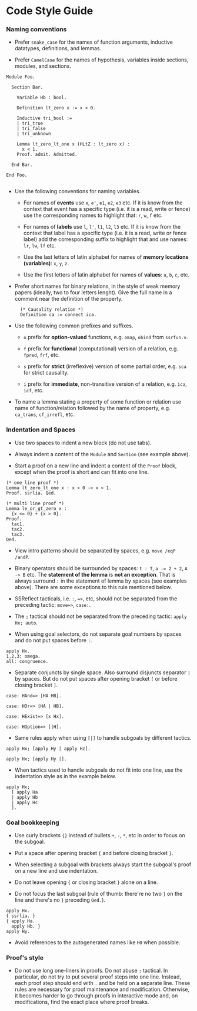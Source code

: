 # Code Style Guide 

### Naming conventions

* Prefer `snake_case` for the names of function arguments, inductive datatypes, definitions, and lemmas. 

* Prefer `CamelCase` for the names of hypothesis, variables inside sections, modules, and sections.

```Coq
Module Foo.

  Section Bar.

    Variable Hb : bool.

    Definition lt_zero x := x < 0.

    Inductive tri_bool := 
    | tri_true
    | tri_false
    | tri_unknown

    Lemma lt_zero_lt_one x (HLtZ : lt_zero x) : 
      x < 1.
    Proof. admit. Admitted.

  End Bar.

End Foo. 
  
```

* Use the following conventions for naming variables.

  * For names of **events** use `e`, `e'`, `e1`, `e2`, `e3` etc.
    If it is know from the context that event has a specific type
    (i.e. it is a read, write or fence) use the corresponding names 
    to highlight that: `r`, `w`, `f` etc.

  * For names of **labels** use `l`, `l'`, `l1`, `l2`, `l3` etc.
    If it is know from the context that label has a specific type
    (i.e. it is a read, write or fence label) add the corresponding suffix 
    to highlight that and use names: `lr`, `lw`, `lf` etc.

  * Use the last letters of latin alphabet for names 
    of **memory locations (variables)**: `x`, `y`, `z`.

  * Use the first letters of latin alphabet for names 
    of **values**: `a`, `b`, `c`, etc.

* Prefer short names for binary relations, in the style of weak memory papers
  (ideally, two to four letters lenght). 
  Give the full name in a comment near the definition of the property.
  
  ```Coq
    (* Causality relation *)
    Definition ca := connect ica.
  ```

* Use the following common prefixes and suffixes.

  * `o` prefix for **option-valued** functions, 
    e.g. `omap`, `obind` from `ssrfun.v`.

  * `f` prefix for **functional** (computational) version of a relation,
    e.g. `fpred`, `frf`, etc.

  * `s` prefix for **strict** (irreflexive) version of some partial order, 
    e.g. `sca` for strict causality.

  * `i` prefix for **immediate**, non-transitive version of a relation,
    e.g. `ica`, `icf`, etc.

* To name a lemma stating a property of some function or relation
  use name of function/relation followed by the name of property, e.g.
  `ca_trans`, `cf_irrefl`, etc.

### Indentation and Spaces

* Use two spaces to indent a new block (do not use tabs).

* Always indent a content of the `Module` and `Section` (see example above). 

* Start a proof on a new line and indent a content of the `Proof` block, 
  except when the proof is short and can fit into one line. 

```Coq
(* one line proof *)
Lemma lt_zero_lt_one x : x < 0 -> x < 1.
Proof. ssrlia. Qed.

(* multi line proof *)
Lemma le_or_gt_zero x : 
  {x <= 0} + {x > 0}.
Proof. 
  tac1.
  tac2.
  tac3.
Qed.
```

* View intro patterns should be separated by spaces, e.g. `move /eqP /andP`.

* Binary operators should be surrounded by spaces: `t : T`, `a := 2 + 2`, `A -> B` etc.
  The **statement of the lemma** is **not an exception**.
  That is always surround `:` in the statement of lemma by spaces
  (see examples above).
  There are some exceptions to this rule mentioned below.

* SSReflect tacticals, i.e. `:`, `=>`, etc, 
  should not be separated from the preceding tactic:
  `move=>`, `case:`.

* The `;` tactical should not be separated from the preceding tactic: `apply Hx; auto`.

* When using goal selectors, do not separate goal numbers by spaces
  and do not put spaces before `:`.

```Coq
apply Hx.
1,2,3: omega.
all: congruence.
```

* Separate conjuncts by single space. Also surround disjuncts separator  `|` by spaces.
  But do not put spaces after opening bracket `[` or before closing bracket `]`.

```Coq
case: HAnd=> [HA HB].
```

```Coq
case: HOr=> [HA | HB].
```

```Coq
case: HExist=> [x Hx].
```

```Coq
case: HOption=> [|H].
```

* Same rules apply when using `[|]` to handle subgoals by different tactics.

```Coq
apply Hx; [apply Hy | apply Hz].
```

```Coq
apply Hx; [apply Hy |].
```

* When tactics used to handle subgoals do not fit into one line, 
  use the indentation style as in the example below.

```Coq
apply Hx; 
  [ apply Ha 
  | apply Hb
  | apply Hc 
  ].
```

### Goal bookkeeping

* Use curly brackets `{}` instead of bullets `+`, `-`, `*`, etc in order to focus on the subgoal.

* Put a space after opening bracket `{` and before closing bracket `}`.

* When selecting a subgoal with brackets always start the subgoal's proof on a new line and use indentation.

* Do not leave opening `{` or closing bracket `}` alone on a line. 

* Do not focus the last subgoal (rule of thumb: there're no two `}` on the line and there's no `}` preceding `Qed.`). 

```Coq
apply Hx.
{ ssrlia. }
{ apply Ha.
  apply Hb. }
apply Hy.
```

* Avoid references to the autogenerated names like `H0` when possible.

### Proof's style

* Do not use long one-liners in proofs. Do not abuse `;` tactical. 
  In particular, do not try to put several proof steps into one line.
  Instead, each proof step should end with `.` and be held on a separate line. 
  These rules are necessary for proof maintenance and modification.
  Otherwise, it becomes harder to go through proofs in interactive mode
  and, on modifications, find the exact place where proof breaks. 
